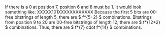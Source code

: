 If there is a 0 at position 7, position 6 and 8 must be 1.
It would look something like: XXXXX101XXXXXXXXXXXX
Because the first 5 bits are 00-free bitstrings of length 5, there are $ f*{5+2} $ combinations.
Bitstrings from position 9 to 20 are 00-free bitstrings of length 12, there are $ f*{12+2} $ combinations.
Thus, there are $ f*{7} cdot f*{14} $ combinations.
